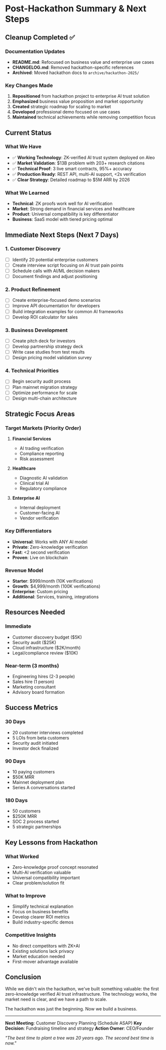 # Post-Hackathon Summary & Next Steps

## Cleanup Completed ✅

### Documentation Updates
- **README.md**: Refocused on business value and enterprise use cases
- **CHANGELOG.md**: Removed hackathon-specific references
- **Archived**: Moved hackathon docs to `archive/hackathon-2025/`

### Key Changes Made
1. **Repositioned** from hackathon project to enterprise AI trust solution
2. **Emphasized** business value proposition and market opportunity
3. **Created** strategic roadmap for scaling to market
4. **Developed** professional demo focused on use cases
5. **Maintained** technical achievements while removing competition focus

## Current Status

### What We Have
- ✅ **Working Technology**: ZK-verified AI trust system deployed on Aleo
- ✅ **Market Validation**: $13B problem with 203+ research citations
- ✅ **Technical Proof**: 3 live smart contracts, 95%+ accuracy
- ✅ **Production Ready**: REST API, multi-AI support, <2s verification
- ✅ **Clear Strategy**: Detailed roadmap to $5M ARR by 2026

### What We Learned
- **Technical**: ZK proofs work well for AI verification
- **Market**: Strong demand in financial services and healthcare
- **Product**: Universal compatibility is key differentiator
- **Business**: SaaS model with tiered pricing optimal

## Immediate Next Steps (Next 7 Days)

### 1. Customer Discovery
- [ ] Identify 20 potential enterprise customers
- [ ] Create interview script focusing on AI trust pain points
- [ ] Schedule calls with AI/ML decision makers
- [ ] Document findings and adjust positioning

### 2. Product Refinement
- [ ] Create enterprise-focused demo scenarios
- [ ] Improve API documentation for developers
- [ ] Build integration examples for common AI frameworks
- [ ] Develop ROI calculator for sales

### 3. Business Development
- [ ] Create pitch deck for investors
- [ ] Develop partnership strategy deck
- [ ] Write case studies from test results
- [ ] Design pricing model validation survey

### 4. Technical Priorities
- [ ] Begin security audit process
- [ ] Plan mainnet migration strategy
- [ ] Optimize performance for scale
- [ ] Design multi-chain architecture

## Strategic Focus Areas

### Target Markets (Priority Order)
1. **Financial Services**
   - AI trading verification
   - Compliance reporting
   - Risk assessment

2. **Healthcare**
   - Diagnostic AI validation
   - Clinical trial AI
   - Regulatory compliance

3. **Enterprise AI**
   - Internal deployment
   - Customer-facing AI
   - Vendor verification

### Key Differentiators
- **Universal**: Works with ANY AI model
- **Private**: Zero-knowledge verification
- **Fast**: <2 second verification
- **Proven**: Live on blockchain

### Revenue Model
- **Starter**: $999/month (10K verifications)
- **Growth**: $4,999/month (100K verifications)
- **Enterprise**: Custom pricing
- **Additional**: Services, training, integrations

## Resources Needed

### Immediate
- Customer discovery budget ($5K)
- Security audit ($25K)
- Cloud infrastructure ($2K/month)
- Legal/compliance review ($10K)

### Near-term (3 months)
- Engineering hires (2-3 people)
- Sales hire (1 person)
- Marketing consultant
- Advisory board formation

## Success Metrics

### 30 Days
- 20 customer interviews completed
- 5 LOIs from beta customers
- Security audit initiated
- Investor deck finalized

### 90 Days
- 10 paying customers
- $50K MRR
- Mainnet deployment plan
- Series A conversations started

### 180 Days
- 50 customers
- $250K MRR
- SOC 2 process started
- 5 strategic partnerships

## Key Lessons from Hackathon

### What Worked
- Zero-knowledge proof concept resonated
- Multi-AI verification valuable
- Universal compatibility important
- Clear problem/solution fit

### What to Improve
- Simplify technical explanation
- Focus on business benefits
- Develop clearer ROI metrics
- Build industry-specific demos

### Competitive Insights
- No direct competitors with ZK+AI
- Existing solutions lack privacy
- Market education needed
- First-mover advantage available

## Conclusion

While we didn't win the hackathon, we've built something valuable: the first zero-knowledge verified AI trust infrastructure. The technology works, the market need is clear, and we have a path to scale.

The hackathon was just the beginning. Now we build a business.

---

**Next Meeting**: Customer Discovery Planning (Schedule ASAP)
**Key Decision**: Fundraising timeline and strategy
**Action Owner**: CEO/Founder

*"The best time to plant a tree was 20 years ago. The second best time is now."*